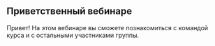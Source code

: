 ## Приветственный вебинаре

Привет! На этом вебинаре вы сможете познакомиться с командой курса и с остальными участниками группы.